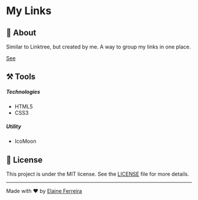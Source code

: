 # My Links

## 📘 About
Similar to Linktree, but created by me.
A way to group my links in one place.

<a href="https://elainefs.github.io/links" target="_blank">See</a>
</h2>

## ⚒️ Tools
##### Technologies
- HTML5
- CSS3

##### Utility
- IcoMoon

## 📄 License
This project is under the MIT license. See the [LICENSE](https://github.com/elainefs/elainefs.github.io/blob/main/LICENCE) file for more details.

<hr>

Made with ❤️ by [Elaine Ferreira](https://github.com/elainefs)
